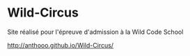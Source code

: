 # Wild-Circus

Site réalisé pour l'épreuve d'admission à la Wild Code School

http://anthooo.github.io/Wild-Circus/
